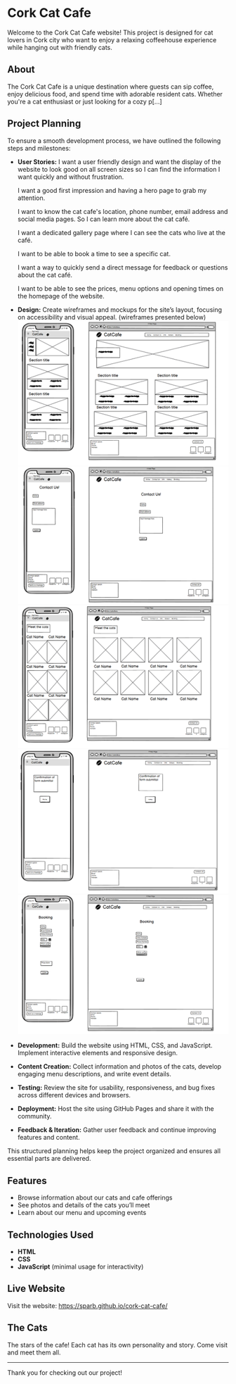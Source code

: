 # Cork Cat Cafe

Welcome to the Cork Cat Cafe website! This project is designed for cat lovers in Cork city who want to enjoy a relaxing coffeehouse experience while hanging out with friendly cats.

## About

The Cork Cat Cafe is a unique destination where guests can sip coffee, enjoy delicious food, and spend time with adorable resident cats. Whether you're a cat enthusiast or just looking for a cozy p[...]  

## Project Planning

To ensure a smooth development process, we have outlined the following steps and milestones:

- **User Stories:**
  I want a user friendly design and want the display of the website to look good on all screen sizes so I can find the information I want quickly and without frustration.
  
  I want a good first impression and having a hero page to grab my attention.
  
  I want to know the cat cafe's location, phone number, email address and social media pages. So I can learn more about the cat café.
  
  I want a dedicated gallery page where I can see the cats who live at the café.
  
  I want to be able to book a time to see a specific cat.
  
  I want a way to quickly send a direct message for feedback or questions about the cat café.
  
  I want to be able to see the prices, menu options and opening times on the homepage of the website.
  
- **Design:** Create wireframes and mockups for the site’s layout, focusing on accessibility and visual appeal. (wireframes presented below)
  ![Wireframe 1](https://github.com/SParb/cork-cat-cafe/blob/main/readme-resources/wireframe1.png)
  ![Wireframe 2](https://github.com/SParb/cork-cat-cafe/blob/main/readme-resources/wireframe2.png)
  ![Wireframe 3](https://github.com/SParb/cork-cat-cafe/blob/main/readme-resources/wireframe3.png)
  ![Wireframe 4](https://github.com/SParb/cork-cat-cafe/blob/main/readme-resources/wireframe4.png)
  ![Wireframe 5](https://github.com/SParb/cork-cat-cafe/blob/main/readme-resources/wireframe5.png)
- **Development:** Build the website using HTML, CSS, and JavaScript. Implement interactive elements and responsive design.
- **Content Creation:** Collect information and photos of the cats, develop engaging menu descriptions, and write event details.
- **Testing:** Review the site for usability, responsiveness, and bug fixes across different devices and browsers.
- **Deployment:** Host the site using GitHub Pages and share it with the community.
- **Feedback & Iteration:** Gather user feedback and continue improving features and content.

This structured planning helps keep the project organized and ensures all essential parts are delivered.

## Features

- Browse information about our cats and cafe offerings
- See photos and details of the cats you’ll meet
- Learn about our menu and upcoming events

## Technologies Used

- **HTML**
- **CSS**
- **JavaScript** (minimal usage for interactivity)

## Live Website

Visit the website: https://sparb.github.io/cork-cat-cafe/

## The Cats

The stars of the cafe! Each cat has its own personality and story. Come visit and meet them all.

---

Thank you for checking out our project!
